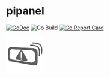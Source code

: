 # pipanel

[![GoDoc](https://godoc.org/github.com/BenJetson/pipanel?status.svg)](https://godoc.org/github.com/BenJetson/pipanel)
![Go Build](https://github.com/BenJetson/pipanel/workflows/Go%20Build/badge.svg?branch=master)
[![Go Report Card](https://goreportcard.com/badge/github.com/BenJetson/pipanel)](https://goreportcard.com/report/github.com/BenJetson/pipanel)

![icon][icon]

[icon]: https://raw.githubusercontent.com/BenJetson/pipanel/master/resources/pipanel.png
